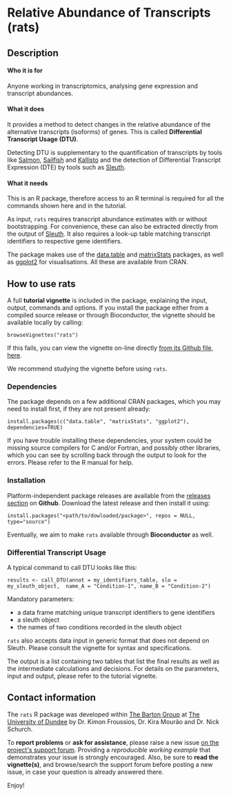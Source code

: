 # Relative Abundance of Transcripts (rats)

## Description

#### Who it is for

Anyone working in transcriptomics, analysing gene expression and transcript abundances.

#### What it does

It provides a method to detect changes in the relative abundance of the alternative transcripts (isoforms) of genes. 
This is called **Differential Transcript Usage (DTU)**.  

Detecting DTU is supplementary to the quantification of transcripts by tools like [Salmon](http://combine-lab.github.io/salmon/), 
[Sailfish](http://www.cs.cmu.edu/~ckingsf/software/sailfish/) and [Kallisto](http://pachterlab.github.io/kallisto/) and the detection 
of Differential Transcript Expression (DTE) by tools such as [Sleuth](http://pachterlab.github.io/sleuth/).

#### What it needs

This is an R package, therefore access to an R terminal is required for all the commands shown here and in the tutorial.

As input, `rats` requires transcript abundance estimates with or without bootstrapping. For convenience, these can also be extracted directly
from the output of [Sleuth](http://pachterlab.github.io/sleuth/). It also requires a look-up table matching transcript identifiers to 
respective gene identifiers.  

The package makes use of the [data.table](https://cran.r-project.org/web/packages/data.table/index.html) and 
[matrixStats](https://cran.r-project.org/web/packages/matrixStats/index.html) packages, as well as 
[ggplot2](https://cran.r-project.org/web/packages/ggplot2/index.html) for visualisations. All these are
available from CRAN.


## How to use rats


A full **tutorial vignette** is included in the package, explaining the input, output, commands and options. 
If you install the package either from a compiled source release or through Bioconductor, the vignette should be 
available locally by calling:

`browseVignettes("rats")`

If this fails, you can view the vignette on-line directly [from its Github file, here](https://github.com/bartongroup/Rats/blob/master/vignettes/tutorial.md). 

We recommend studying the vignette before using `rats`.

### Dependencies

The package depends on a few additional CRAN packages, which you may need to install first, 
if they are not present already:

`install.packages(c("data.table", "matrixStats", "ggplot2"), dependencies=TRUE)`

If you have trouble installing these dependencies, your system could be missing source compilers for C and/or Fortran, and possibly other libraries, which you can see by scrolling back through the output to look for the errors. Please refer to the R manual for help.


### Installation

Platform-independent package releases are available from the [releases section](https://github.com/bartongroup/Rats/releases) on **Github**.
Download the latest release and then install it using:

`install.packages("<path/to/dowloaded/package>", repos = NULL, type="source")`

Eventually, we aim to make `rats` available through **Bioconductor** as well.


### Differential Transcript Usage

A typical command to call DTU looks like this:

`results <- call_DTU(annot = my_identifiers_table, slo = my_sleuth_object,  name_A = "Condition-1", name_B = "Condition-2")`

Mandatory parameters:

* a data frame matching unique transcript identifiers to gene identifiers
* a sleuth object
* the names of two conditions recorded in the sleuth object

`rats` also accepts data input in generic format that does not depend on Sleuth. Please consult the vignette for syntax and specifications.

The output is a list containing two tables that list the final results as well as the intermediate calculations and decisions.
For details on the parameters, input and output, please refer to the tutorial vignette.


## Contact information

The `rats` R package was developed within [The Barton Group](http://www.compbio.dundee.ac.uk) at [The University of Dundee](http://www.dundee.ac.uk)
by Dr. Kimon Froussios, Dr. Kira Mourão and Dr. Nick Schurch.

To **report problems** or **ask for assistance**, please raise a new issue [on the project's support forum](https://github.com/bartongroup/Rats/issues).
Providing a *reproducible working example* that demonstrates your issue is strongly encouraged. Also, be sure to **read the vignette(s)**, and browse/search
the support forum before posting a new issue, in case your question is already answered there.

Enjoy!
